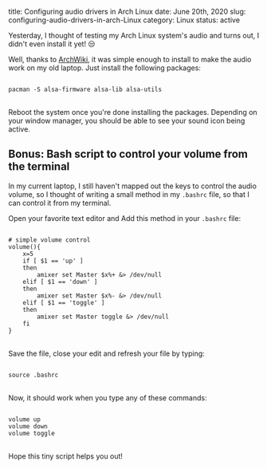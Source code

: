 title: Configuring audio drivers in Arch Linux
date: June 20th, 2020
slug: configuring-audio-drivers-in-arch-Linux
category: Linux
status: active

Yesterday, I thought of testing my Arch Linux system's audio and turns out, I didn't even install it yet! &#x1F612;

Well, thanks to [ArchWiki](https://wiki.archlinux.org), it was simple enough to install to make the audio work on my old laptop. Just install the following packages:
<pre>
<code class="bash">
pacman -S alsa-firmware alsa-lib alsa-utils
</code>
</pre>

Reboot the system once you're done installing the packages. Depending on your window manager, you should be able to see your sound icon being active.

## Bonus: Bash script to control your volume from the terminal

In my current laptop, I still haven't mapped out the keys to control the audio volume, so I thought of writing a small method in my `.bashrc` file, so that I can control it from my terminal.

Open your favorite text editor and Add this method in your `.bashrc` file:
<pre>
<code class="bash">
# simple volume control
volume(){
    x=5
    if [ $1 == 'up' ]
    then
        amixer set Master $x%+ &> /dev/null
    elif [ $1 == 'down' ]
    then
        amixer set Master $x%- &> /dev/null
    elif [ $1 == 'toggle' ]
    then
        amixer set Master toggle &> /dev/null
    fi
}
</code>
</pre> 
Save the file, close your edit and refresh your file by typing:
<pre>
<code class="bash">
source .bashrc
</code>
</pre>
Now, it should work when you type any of these commands:
<pre>
<code class="bash">
volume up
volume down
volume toggle
</code>
</pre>
Hope this tiny script helps you out! 
